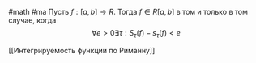 #math #ma 
Пусть $f: [a, b] \rightarrow R$. Тогда $f \in R[a, b]$ в том и только в том случае, когда 
$$
\forall e > 0 \exists\tau : S_{\tau}(f) - s_{\tau}(f) < e
$$

[[Интегрируемость функции по Риманну]]